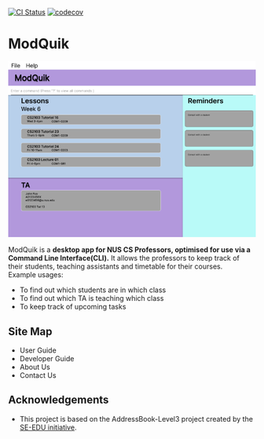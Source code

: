 [![CI Status](https://github.com/se-edu/addressbook-level3/workflows/Java%20CI/badge.svg)](https://github.com/se-edu/addressbook-level3/actions)
[![codecov](https://codecov.io/gh/AY2223S1-CS2103T-W17-3/tp/branch/master/graph/badge.svg?token=9M3PU7F9CR)](https://codecov.io/gh/AY2223S1-CS2103T-W17-3/tp)

# ModQuik

![Ui](docs/images/Ui.png)

ModQuik is a **desktop app for NUS CS Professors, optimised for use via a Command Line Interface(CLI).**
  It allows the professors to keep track of their students, teaching assistants and timetable for their courses.<br>
  Example usages:
  * To find out which students are in which class
  * To find out which TA is teaching which class
  * To keep track of upcoming tasks

## Site Map
- User Guide
- Developer Guide
- About Us
- Contact Us

## Acknowledgements
* This project is based on the AddressBook-Level3 project created by the [SE-EDU initiative](https://se-education.org).